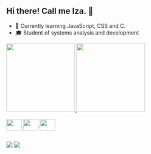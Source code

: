 ## Hi there! Call me Iza. 👩

- 🌱 Currently learning JavaScript, CSS and C.
- 🎓 Student of systems analysis and development

<div>
  <a href="https://github.com/izaseiler">
  <img height="180em" src="https://github-readme-stats.vercel.app/api?username=izaaseiler&show_icons=true&theme=radical&include_all_commits=true&count_private=true"/>
  <img height="180em" src="https://github-readme-stats.vercel.app/api/top-langs/?username=izaaseiler&layout=compact&langs_counts=16&theme=radical"/>
</div>
<div style="display: inline_block"><br>
  <img align="center" height="30" width="40" <img src="https://cdn.jsdelivr.net/gh/devicons/devicon/icons/javascript/javascript-original.svg" />
  <img align="center" height="30" width="40" <img src="https://cdn.jsdelivr.net/gh/devicons/devicon/icons/html5/html5-original-wordmark.svg" />
  <img align="center" height="30" width="40" <img src="https://cdn.jsdelivr.net/gh/devicons/devicon/icons/css3/css3-original-wordmark.svg" />
</div>  
  
##
  
<div>
  <a href="https://ch.linkedin.com/in/izabela-seiler-b10258242" target="_blank"><img src="https://img.shields.io/badge/LinkedIn-0077B5?style=for-the-badge&logo=linkedin&logoColor=white" target="_blank"></a>
  <a href="https://instagram.com/izaaseiler" target="_blank"><img src="https://img.shields.io/badge/Instagram-E4405F?style=for-the-badge&logo=instagram&logoColor=white" target="_blank"></a>
</div>


